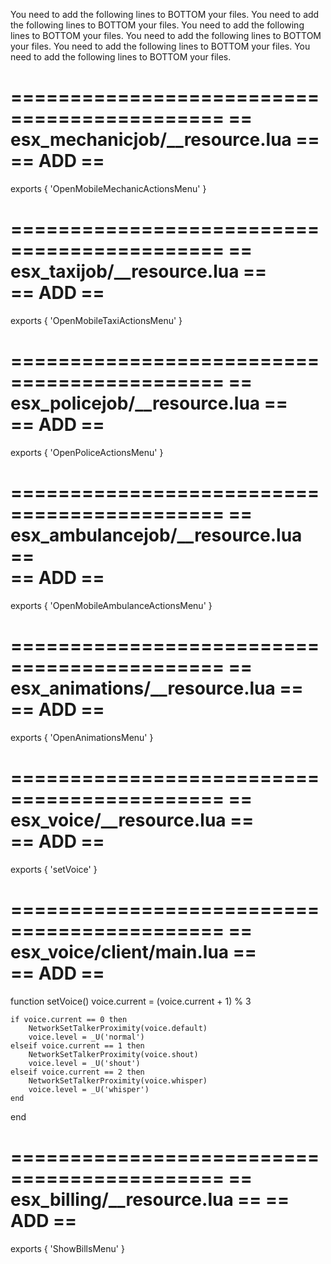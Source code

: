 You need to add the following lines to BOTTOM your files.
You need to add the following lines to BOTTOM your files.
You need to add the following lines to BOTTOM your files.
You need to add the following lines to BOTTOM your files.
You need to add the following lines to BOTTOM your files.
You need to add the following lines to BOTTOM your files.


============================================
==     esx_mechanicjob/__resource.lua     ==  
==				     ADD                  == 
============================================

exports {
  'OpenMobileMechanicActionsMenu'
}

============================================
==       esx_taxijob/__resource.lua       ==  
==				     ADD                  == 
============================================

exports {
  'OpenMobileTaxiActionsMenu'
}

============================================
==     esx_policejob/__resource.lua       ==  
==				     ADD                  == 
============================================

exports {
  'OpenPoliceActionsMenu'
}

============================================
==     esx_ambulancejob/__resource.lua    ==  
==				     ADD                  == 
============================================

exports {
  'OpenMobileAmbulanceActionsMenu'
}

============================================
==       esx_animations/__resource.lua    ==  
==				     ADD                  == 
============================================

exports {
  'OpenAnimationsMenu'
}

============================================
==       esx_voice/__resource.lua         ==  
==				     ADD                  == 
============================================

exports {
  'setVoice'
}

============================================
==      esx_voice/client/main.lua         ==  
==				     ADD                  == 
============================================

function setVoice()
    voice.current = (voice.current + 1) % 3

    if voice.current == 0 then
        NetworkSetTalkerProximity(voice.default)
        voice.level = _U('normal')
    elseif voice.current == 1 then
        NetworkSetTalkerProximity(voice.shout)
        voice.level = _U('shout')
    elseif voice.current == 2 then
        NetworkSetTalkerProximity(voice.whisper)
        voice.level = _U('whisper')
    end
end

============================================
==        esx_billing/__resource.lua      ==
==				   ADD                    == 
============================================

exports {
  'ShowBillsMenu'
}